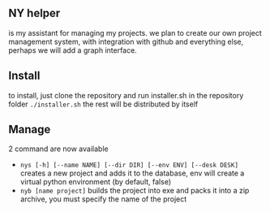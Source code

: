 ## NY helper 
is my assistant for managing my projects.
we plan to create our own project management system, with integration with github and everything else, perhaps we will add a graph interface.


## Install    
to install, just clone the repository and run installer.sh in the repository folder
`./installer.sh`
the rest will be distributed by itself

## Manage
2 command are now available
- `nys [-h] [--name NAME] [--dir DIR] [--env ENV] [--desk DESK]` creates a new project and adds it to the database, env will create a virtual python environment (by default, false)
- `nyb [name project]` builds the project into exe and packs it into a zip archive, you must specify the name of the project
